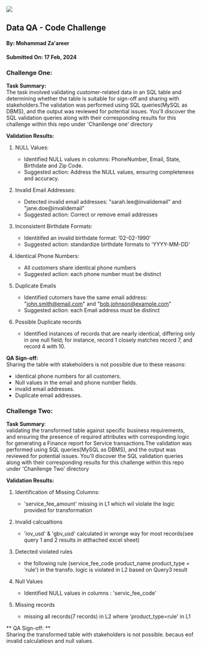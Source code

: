 ![](https://argaamplus.s3.amazonaws.com/159afd60-8669-4140-aa9e-fe46791f515d.png)

## Data QA - Code Challenge
#### By: Mohammad Za'areer
#### Submitted On: 17 Feb, 2024

### Challenge One:
**Task Summary:**     
The task involved validating customer-related data in an SQL table and determining whether the table is suitable for sign-off and sharing with stakeholders.The validation was performed using SQL queries(MySQL as DBMS), and the output was reviewed for potential issues. You'll discover the SQL validation queries along with their corresponding results for this challenge within this repo under 'Chanllenge one' directory

**Validation Results:** 
1. NULL Values:
   - Identified NULL values in columns: PhoneNumber, Email, State, Birthdate and Zip Code.
   - Suggested action: Address the NULL values, ensuring completeness and accuracy.

2. Invalid Email Addresses:
   - Detected invalid email addresses: "sarah.lee@invalidemail" and "jane.doe@invalidemail"
   - Suggested action: Correct or remove email addresses

3. Inconsistent Birthdate Formats: 
   - Identitifed an invalid birthdate format: ’02-02-1990’
   - Suggested action: standardize birthdate formats to ‘YYYY-MM-DD’

4. Identical Phone Numbers:
   - All customers share identical phone numbers
   - Suggested action: each phone number must be distinct
    
5. Duplicate Emails
   - Identified cutomers have the same email address: "john.smith@email.com" and "bob.johnson@example.com"
   - Suggested action: each Email address must be distinct
     
6. Possible Duplicate records
   - Identified instances of records that are nearly identical, differing only in one null field; for instance, record 1 closely matches record 7, and record 4 with 10.
   
**QA Sign-off:**  
Sharing the table with stakeholders is not possible due to these reasons: 
 - identical phone numbers for all customers.
 - Null values in the email and phone number fields.
 - invalid email addresses.
 - Duplicate email addresses.

### Challenge Two:
**Task Summary**:  
validating the transformed table against specific business requirements, and ensuring the presence of required attributes with corresponding logic for generating a Finance report for Service transactions.The validation was performed using SQL queries(MySQL as DBMS), and the output was reviewed for potential issues. You'll discover the SQL validation queries along with their corresponding results for this challenge within this repo under 'Chanllenge Two' directory

**Validation Results:** 
1. Identification of Missing Columns:
   - 'service_fee_amount' missing in L1 which wil violate the logic provided for transformation

2. Invalid calcualtions
   - 'iov_usd' & 'gbv_usd' calculated in wronge way for most records(see query 1 and 2 results in atthached excel sheet)
3. Detected violated rules 
   - the following rule (service_fee_code	product_name	product_type = 'rule') in the transfo. logic is violated in L2 based on Query3 result
4. Null Values
   - Identified NULL values in columns : 'servic_fee_code'
5. Missing records
   - missing all records(7 records) in L2 where 'product_type=rule' in L1

** QA Sign-off: **  
  Sharing the transformed table with stakeholders is not possible. becaus eof invalid calculatiosn and null values.
